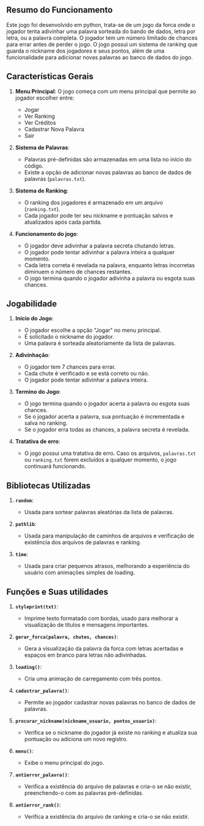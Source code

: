 ## Resumo do Funcionamento

Este jogo foi desenvolvido em python, trata-se de um jogo da forca onde o jogador tenta adivinhar uma palavra sorteada do bando de dados, letra por letra, ou a palavra completa. O jogador tem um número limitado de chances para errar antes de perder o jogo. O jogo possui um sistema de ranking que guarda o nickname dos jogadores e seus pontos, além de uma funcionalidade para adicionar novas palavras ao banco de dados do jogo.

## Características Gerais

1. **Menu Principal**: O jogo começa com um menu principal que permite ao jogador escolher entre:
   - Jogar
   - Ver Ranking
   - Ver Créditos
   - Cadastrar Nova Palavra
   - Sair

2. **Sistema de Palavras**:
   - Palavras pré-definidas são armazenadas em uma lista no início do código.
   - Existe a opção de adicionar novas palavras ao banco de dados de palavras (`palavras.txt`).

3. **Sistema de Ranking**:
   - O ranking dos jogadores é armazenado em um arquivo (`ranking.txt`).
   - Cada jogador pode ter seu nickname e pontuação salvos e atualizados após cada partida.

4. **Funcionamento do jogo**:
   - O jogador deve adivinhar a palavra secreta chutando letras.
   - O jogador pode tentar adivinhar a palavra inteira a qualquer momento.
   - Cada letra correta é revelada na palavra, enquanto letras incorretas diminuem o número de chances restantes.
   - O jogo termina quando o jogador adivinha a palavra ou esgota suas chances.

## Jogabilidade

1. **Início do Jogo**:
   - O jogador escolhe a opção "Jogar" no menu principal.
   - É solicitado o nickname do jogador.
   - Uma palavra é sorteada aleatoriamente da lista de palavras.

2. **Adivinhação**:
   - O jogador tem 7 chances para errar.
   - Cada chute é verificado e se está correto ou não.
   - O jogador pode tentar adivinhar a palavra inteira.

3. **Termino do Jogo**:
   - O jogo termina quando o jogador acerta a palavra ou esgota suas chances.
   - Se o jogador acerta a palavra, sua pontuação é incrementada e salva no ranking.
   - Se o jogador erra todas as chances, a palavra secreta é revelada.

4. **Tratativa de erro**:
   - O jogo possui uma tratativa de erro. Caso os arquivos, `palavras.txt` ou `ranking.txt` forem excluídos a qualquer momento, o jogo continuará funcionando.

## Bibliotecas Utilizadas

1. **`random`**:
   - Usada para sortear palavras aleatórias da lista de palavras.

2. **`pathlib`**:
   - Usada para manipulação de caminhos de arquivos e verificação de existência dos arquivos de palavras e ranking.

3. **`time`**:
   - Usada para criar pequenos atrasos, melhorando a experiência do usuário com animações simples de loading.

## Funções e Suas utilidades

1. **`styleprint(txt)`**:
   - Imprime texto formatado com bordas, usado para melhorar a visualização de títulos e mensagens importantes.

2. **`gerar_forca(palavra, chutes, chances)`**:
   - Gera a visualização da palavra da forca com letras acertadas e espaços em branco para letras não adivinhadas.

3. **`loading()`**:
   - Cria uma animação de carregamento com três pontos.

4. **`cadastrar_palavra()`**:
   - Permite ao jogador cadastrar novas palavras no banco de dados de palavras.

5. **`procurar_nickname(nickname_usuario, pontos_usuario)`**:
   - Verifica se o nickname do jogador já existe no ranking e atualiza sua pontuação ou adiciona um novo registro.

6. **`menu()`**:
   - Exibe o menu principal do jogo.

7. **`antierror_palavra()`**:
   - Verifica a existência do arquivo de palavras e cria-o se não existir, preenchendo-o com as palavras pré-definidas.

8. **`antierror_rank()`**:
   - Verifica a existência do arquivo de ranking e cria-o se não existir.
